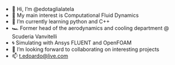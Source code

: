 - 👋 Hi, I’m @edotaglialatela
- 👀 My main interest is Computational Fluid Dynamics
- 🌱 I’m currently learning python and C++
- 🏎️ Former head of the aerodynamics and cooling department @ Scuderia Vanvitelli
- 🌀 Simulating with Ansys FLUENT and OpenFOAM
- 💞️ I’m looking forward to collaborating on interesting projects
- 📫 t.edoardo@live.com
